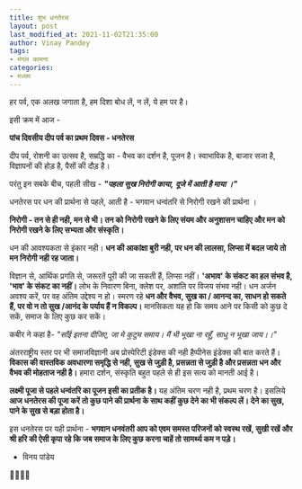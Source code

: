 ```yaml
---
title: शुभ धनतेरस
layout: post
last_modified_at: 2021-11-02T21:35:00
author: Vinay Pandey
tags:
- मंगल कामना
categories:
- मध्यम
---
```

हर पर्व, एक अलख जगाता है, हम दिशा बोध लें, न लें, ये हम पर है। 

इसी क्रम में आज -

 **पांच दिवसीय दीप पर्व का प्रथम दिवस - धनतेरस**

दीप पर्व, रोशनी का उत्सव है, सम्रद्धि का - वैभव का दर्शन है, पूजन है। स्वाभाविक है, बाजार सजा है, विज्ञापनों की होड़ है, पैसों की दौड़ है।

परंतु इन सबके बीच, पहली सीख -
***"पहला सुख निरोगी काया,***
***दूजे में आती है माया ।"***

धनतेरस पर धन की प्रार्थना से पहले, आती है - भगवान धन्वंतरि से निरोगी रखने की प्रार्थना ।

**निरोगी - तन से ही नही, मन से भी। तन को निरोगी रखने के लिए संयम और अनुशासन चाहिए और मन को निरोगी रखने के लिए सभ्यता और संस्कृति।**

धन की आवश्यकता से इंकार नही। **धन की आकांक्षा बुरी नही, पर धन की लालसा, लिप्सा में बदल जाये तो मन निरोगी नही रह जाता।**      

विज्ञान से, आर्थिक प्रगति से, जरूरतें पूरी की जा सकती हैं, लिप्सा नहीं। **'अभाव' के संकट का हल संभव है,  'भाव' के संकट का नहीं।** लोभ के निवारण बिना, क्लेश पर, अशांति पर विजय संभव नही। धन अर्जन अवश्य करें, पर वह अंतिम उद्देश्य न हो। स्मरण रहे **धन और वैभव, सुख का / आनन्द का, साधन हो सकते हैं,  पर वो न तो सुख /आनंद के पर्याय हैं न विकल्प।** मानसिकता यह हो कि समय आने पर किसी को कुछ दे सकें, समाज के लिए कुछ कर सकें।

कबीर ने कहा है-
*"साँई इतना दीजिए, जा मे कुटुम समाय।*
*मैं भी भूखा ना रहूँ, साधु न भूखा जाय।।"*

अंतरराष्ट्रीय स्तर पर भी समाजविज्ञानी अब प्रोस्पेरिटी इंडेक्स की नही हैप्पीनेस इंडेक्स की बात करते हैं। **विकास की वास्तविक अवधारणा समृद्धि से नही, सुख से जुड़ी है, प्रसन्नता से जुड़ी है और प्रसन्नता धन और वैभव की मोहताज नही है।**  हमारा दर्शन, संस्कृति बहुत पहले से ही इस सत्य को मानती आई है। 

**लक्ष्मी पूजा से पहले धन्वंतरि  का पूजन इसी का प्रतीक है।** यह अंतिम चरण नही है, प्रथम चरण है। इसलिये **आज धनतेरस की पूजा करें तो कुछ पाने की प्रार्थना के साथ कहीं कुछ देने का भी संकल्प लें। देने का सुख, पाने के सुख से बड़ा होता है।**

इस धनतेरस पर यही प्रार्थना -
**भगवान धनवंतरी आप को एवम समस्त परिजनों को स्वस्थ रखें, सुखी रखें और श्री हरि की ऐसी कृपा रहे कि जब समाज के लिए कुछ करना चाहें तो सामर्थ्य कम न पड़े।**

- विनय पांडेय

🙏🌷🌷🙏


